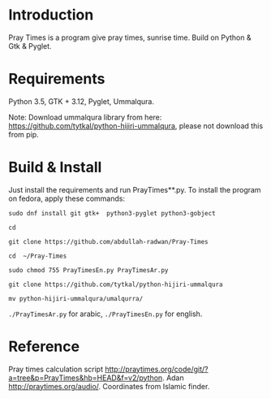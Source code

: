 # Introduction
Pray Times is a program give pray times, sunrise time. Build on Python & Gtk & Pyglet.
# Requirements
Python 3.5, GTK + 3.12, Pyglet, Ummalqura.

Note: Download ummalqura library from here: https://github.com/tytkal/python-hijiri-ummalqura, please not download this from pip.
# Build & Install
Just install the requirements and run PrayTimes**.py.
To install the program on fedora, apply these commands:

`sudo dnf install git gtk+  python3-pyglet python3-gobject`

`cd`

`git clone https://github.com/abdullah-radwan/Pray-Times`

`cd  ~/Pray-Times`

`sudo chmod 755 PrayTimesEn.py PrayTimesAr.py`

`git clone https://github.com/tytkal/python-hijiri-ummalqura`

`mv python-hijiri-ummalqura/umalqurra/`

`./PrayTimesAr.py` for arabic, `./PrayTimesEn.py` for english.
# Reference
Pray times calculation script http://praytimes.org/code/git/?a=tree&p=PrayTimes&hb=HEAD&f=v2/python. Adan http://praytimes.org/audio/. Coordinates from Islamic finder.

